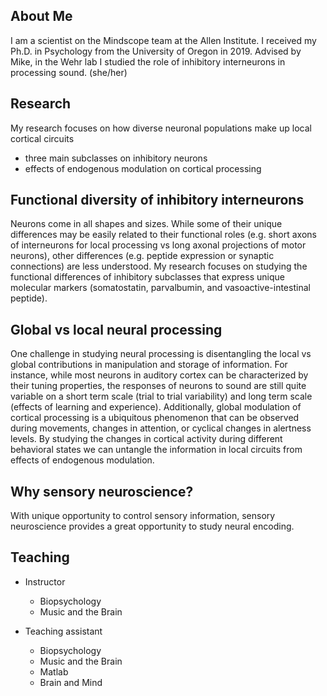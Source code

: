 ## About Me
I am a scientist on the Mindscope team at the Allen Institute. I received my Ph.D. in Psychology from the University of Oregon in 2019. Advised by Mike, in the Wehr lab I studied the role of inhibitory interneurons in processing sound.
(she/her)

## Research
My research focuses on how diverse neuronal populations make up local cortical circuits
* three main subclasses on inhibitory neurons
* effects of endogenous modulation on cortical processing


## Functional diversity of inhibitory interneurons
Neurons come in all shapes and sizes. While some of their unique differences may be easily related to their functional roles (e.g. short axons of interneurons for local processing vs long axonal projections of motor neurons), other differences (e.g. peptide expression or synaptic connections) are less understood. My research focuses on studying the functional differences of inhibitory subclasses that express unique molecular markers (somatostatin, parvalbumin, and vasoactive-intestinal peptide). 

## Global vs local neural processing
One challenge in studying neural processing is disentangling the local vs global contributions in manipulation and storage of information. For instance, while most neurons in auditory cortex can be characterized by their tuning properties, the responses of neurons to sound are still quite variable on a short term scale (trial to trial variability) and long term scale (effects of learning and experience). Additionally, global modulation of cortical processing is a ubiquitous phenomenon that can be observed during movements, changes in attention, or cyclical changes in alertness levels. By studying the changes in cortical activity during different behavioral states we can untangle the information in local circuits from effects of endogenous modulation.

## Why sensory neuroscience?
With unique opportunity to control sensory information, sensory neuroscience provides a great opportunity to study neural encoding. 

## Teaching
* Instructor 
  * Biopsychology
  * Music and the Brain

* Teaching assistant
  * Biopsychology
  * Music and the Brain
  * Matlab
  * Brain and Mind


